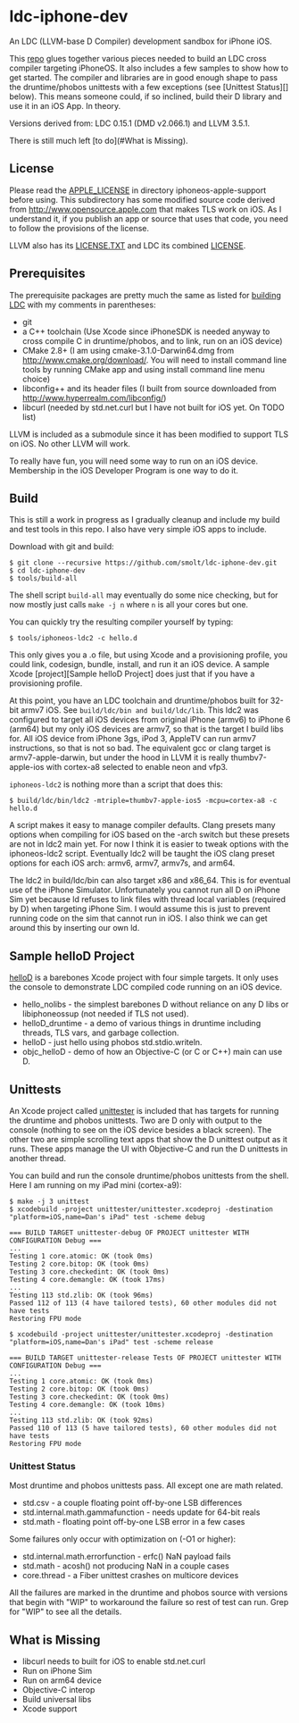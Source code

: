 # ldc-iphone-dev
An LDC (LLVM-base D Compiler) development sandbox for iPhone iOS.

This [repo](https://github.com/smolt/ldc-iphone-dev) glues together various pieces needed to build an LDC cross compiler targeting iPhoneOS.  It also includes a few samples to show how to get started.  The compiler and libraries are in good enough shape to pass the druntime/phobos unittests with a few exceptions (see [Unittest Status][] below).  This means someone could, if so inclined, build their D library and use it in an iOS App.  In theory.

Versions derived from: LDC 0.15.1 (DMD v2.066.1) and LLVM 3.5.1.

There is still much left [to do](#What is Missing).

## License 
Please read the [APPLE_LICENSE](https://github.com/smolt/iphoneos-apple-support/blob/master/APPLE_LICENSE) in directory iphoneos-apple-support before using.  This subdirectory has some modified source code derived from http://www.opensource.apple.com that makes TLS work on iOS.  As I understand it, if you publish an app or source that uses that code, you need to follow the provisions of the license.

LLVM also has its [LICENSE.TXT](https://github.com/smolt/llvm/blob/ios/LICENSE.TXT) and LDC its combined [LICENSE](https://github.com/smolt/ldc/blob/ios/LICENSE).

## Prerequisites
The prerequisite packages are pretty much the same as listed for [building LDC](http://wiki.dlang.org/Building_LDC_from_source) with my comments in parentheses:

- git
- a C++ toolchain (Use Xcode since iPhoneSDK is needed anyway to cross compile C in druntime/phobos, and to link, run on an iOS device) 
- CMake 2.8+ (I am using cmake-3.1.0-Darwin64.dmg from http://www.cmake.org/download/.  You will need to install command line tools by running CMake app and using install command line menu choice)
- libconfig++ and its header files (I built from source downloaded from http://www.hyperrealm.com/libconfig/)
- libcurl (needed by std.net.curl but I have not built for iOS yet. On TODO list)

LLVM is included as a submodule since it has been modified to support TLS on iOS.  No other LLVM will work.

To really have fun, you will need some way to run on an iOS device. Membership in the iOS Developer Program is one way to do it.

## Build
This is still a work in progress as I gradually cleanup and include my build and test tools in this repo.  I also have very simple iOS apps to include.

Download with git and build:

```
$ git clone --recursive https://github.com/smolt/ldc-iphone-dev.git
$ cd ldc-iphone-dev
$ tools/build-all
```

The shell script `build-all` may eventually do some nice checking, but for now mostly just calls `make -j n` where `n` is all your cores but one.

You can quickly try the resulting compiler yourself by typing:

```
$ tools/iphoneos-ldc2 -c hello.d
```

This only gives you a .o file, but using Xcode and a provisioning profile, you could link, codesign, bundle, install, and run it an iOS device.  A sample Xcode [project][Sample helloD Project] does just that if you have a provisioning profile.

At this point, you have an LDC toolchain and druntime/phobos built for 32-bit armv7 iOS.  See `build/ldc/bin and build/ldc/lib`.  This ldc2 was configured to target all iOS devices from original iPhone (armv6) to iPhone 6 (arm64) but my only iOS devices are armv7, so that is the target I build libs for.  All iOS device from iPhone 3gs, iPod 3, AppleTV can run armv7 instructions, so that is not so bad.  The equivalent gcc or clang target is armv7-apple-darwin, but under the hood in LLVM it is really thumbv7-apple-ios with cortex-a8 selected to enable neon and vfp3.

`iphoneos-ldc2` is nothing more than a script that does this:

```
$ build/ldc/bin/ldc2 -mtriple=thumbv7-apple-ios5 -mcpu=cortex-a8 -c hello.d
```

A script makes it easy to manage compiler defaults.  Clang presets many options when compiling for iOS based on the -arch switch but these presets are not in ldc2 main yet.  For now I think it is easier to tweak options with the iphoneos-ldc2 script.  Eventually ldc2 will be taught the iOS clang preset options for each iOS arch: armv6, armv7, armv7s, and arm64.

The ldc2 in build/ldc/bin can also target x86 and x86_64.  This is for eventual use of the iPhone Simulator.  Unfortunately you cannot run all D on iPhone Sim yet because ld refuses to link files with thread local variables (required by D) when targeting iPhone Sim.  I would assume this is just to prevent running code on the sim that cannot run in iOS.  I also think we can get around this by inserting our own ld.

## Sample helloD Project
[helloD](https://github.com/smolt/ldc-iphone-dev/helloD) is a barebones Xcode project with four simple targets.  It only uses the console to demonstrate LDC compiled code running on an iOS device.

- hello_nolibs - the simplest barebones D without reliance on any D libs or libiphoneossup (not needed if TLS not used).
- helloD_druntime - a demo of various things in druntime including threads, TLS vars, and garbage collection.
- helloD - just hello using phobos std.stdio.writeln.
- objc_helloD - demo of how an Objective-C (or C or C++) main can use D.

## Unittests
An Xcode project called [unittester](https://github.com/smolt/ldc-iphone-dev/unittester) is included that has targets for running the druntime and phobos unittests.  Two are D only with output to the console (nothing to see on the iOS device besides a black screen).  The other two are simple scrolling text apps that show the D unittest output as it runs.  These apps manage the UI with Objective-C and run the D unittests in another thread.

You can build and run the console druntime/phobos unittests from the shell.  Here I am running on my iPad mini (cortex-a9):

```
$ make -j 3 unittest
$ xcodebuild -project unittester/unittester.xcodeproj -destination "platform=iOS,name=Dan's iPad" test -scheme debug

=== BUILD TARGET unittester-debug OF PROJECT unittester WITH CONFIGURATION Debug ===
...
Testing 1 core.atomic: OK (took 0ms)
Testing 2 core.bitop: OK (took 0ms)
Testing 3 core.checkedint: OK (took 0ms)
Testing 4 core.demangle: OK (took 17ms)
...
Testing 113 std.zlib: OK (took 96ms)
Passed 112 of 113 (4 have tailored tests), 60 other modules did not have tests
Restoring FPU mode

$ xcodebuild -project unittester/unittester.xcodeproj -destination "platform=iOS,name=Dan's iPad" test -scheme release

=== BUILD TARGET unittester-release Tests OF PROJECT unittester WITH CONFIGURATION Debug ===
...
Testing 1 core.atomic: OK (took 0ms)
Testing 2 core.bitop: OK (took 0ms)
Testing 3 core.checkedint: OK (took 0ms)
Testing 4 core.demangle: OK (took 10ms)
...
Testing 113 std.zlib: OK (took 92ms)
Passed 110 of 113 (5 have tailored tests), 60 other modules did not have tests
Restoring FPU mode
```

### Unittest Status
Most druntime and phobos unittests pass.  All except one are math
related.

- std.csv - a couple floating point off-by-one LSB differences
- std.internal.math.gammafunction - needs update for 64-bit reals
- std.math - floating point off-by-one LSB error in a few cases

Some failures only occur with optimization on (-O1 or higher):

- std.internal.math.errorfunction - erfc() NaN payload fails
- std.math - acosh() not producing NaN in a couple cases
- core.thread - a Fiber unittest crashes on multicore devices

All the failures are marked in the druntime and phobos source with
versions that begin with "WIP" to workaround the failure so rest of
test can run.  Grep for "WIP" to see all the details.

## What is Missing

- libcurl needs to built for iOS to enable std.net.curl
- Run on iPhone Sim
- Run on arm64 device
- Objective-C interop
- Build universal libs
- Xcode support
